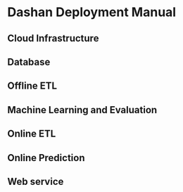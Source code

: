 Dashan Deployment Manual
========================

Cloud Infrastructure
---------------------

Database
--------

Offline ETL
-----------

Machine Learning and Evaluation
-------------------------------

Online ETL
----------

Online Prediction
-----------------

Web service
-----------
